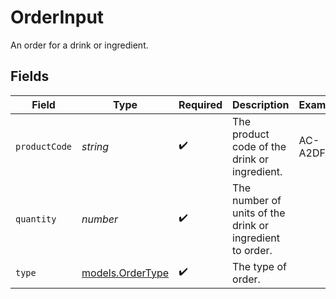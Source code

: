 # OrderInput

An order for a drink or ingredient.


## Fields

| Field                                                    | Type                                                     | Required                                                 | Description                                              | Example                                                  |
| -------------------------------------------------------- | -------------------------------------------------------- | -------------------------------------------------------- | -------------------------------------------------------- | -------------------------------------------------------- |
| `productCode`                                            | *string*                                                 | :heavy_check_mark:                                       | The product code of the drink or ingredient.             | AC-A2DF3                                                 |
| `quantity`                                               | *number*                                                 | :heavy_check_mark:                                       | The number of units of the drink or ingredient to order. |                                                          |
| `type`                                                   | [models.OrderType](../models/ordertype.md)               | :heavy_check_mark:                                       | The type of order.                                       |                                                          |